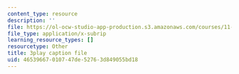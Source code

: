 ```yaml
---
content_type: resource
description: ''
file: https://ol-ocw-studio-app-production.s3.amazonaws.com/courses/11-384-malaysia-sustainable-cities-practicum-spring-2018/46539667010747de52763d849055bd18_R65WafN88dw.srt
file_type: application/x-subrip
learning_resource_types: []
resourcetype: Other
title: 3play caption file
uid: 46539667-0107-47de-5276-3d849055bd18
---
```

